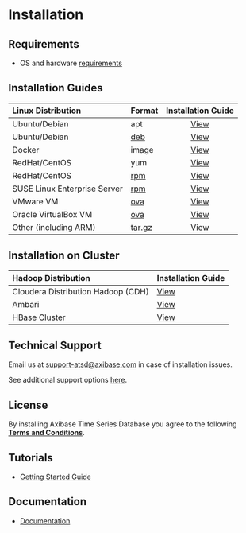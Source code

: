 # Installation

## Requirements

* OS and hardware [requirements](../administration/requirements.md)

## Installation Guides

| **Linux Distribution** | **Format** | **Installation Guide** |
| :--- | --- | :---: |
| Ubuntu/Debian | apt | [View](ubuntu-debian-apt.md)|
| Ubuntu/Debian  | [deb](https://axibase.com/public/atsd_ce_deb_latest.htm) | [View](ubuntu-debian-deb.md) |
| Docker | image | [View](docker.md)|
| RedHat/CentOS| yum | [View](redhat-centos-yum.md)|
| RedHat/CentOS| [rpm](https://axibase.com/public/atsd_ce_rpm_latest.htm) | [View](redhat-centos-rpm.md)|
| SUSE Linux Enterprise Server | [rpm](https://axibase.com/public/atsd_ce_rpm_latest.htm)   | [View](sles-rpm.md)|
| VMware VM  | [ova](https://axibase.com/public/atsd_ce.ova)  | [View](vmware-esxi-server-vsphere.md)|
| Oracle VirtualBox VM | [ova](https://axibase.com/public/atsd_ce.ova)  | [View](virtualbox.md)|
| Other (including ARM) | [tar.gz](https://axibase.com/public/atsd_ce_distrib_latest.htm) | [View](other-distributions.md)|

## Installation on Cluster

| **Hadoop Distribution** | **Installation Guide** |
| :--- | :--- |
| Cloudera Distribution Hadoop (CDH)  | [View](cloudera.md) |
| Ambari  | [View](ambari.md) |
| HBase Cluster | [View](hbase-cluster.md)|

## Technical Support

Email us at support-atsd@axibase.com in case of installation issues.

See additional support options [here](https://axibase.com/customer-support/).

## License

By installing Axibase Time Series Database you agree to the following **[Terms and Conditions](https://axibase.com/wp-content/uploads/2014/12/ATSD-Community-Edition-Software-License.pdf)**.

## Tutorials

* [Getting Started Guide](../tutorials/getting-started.md)

## Documentation

* [Documentation](../README.md#axibase-time-series-database-documentation)
